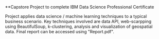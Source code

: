 **Capstore Project to complete IBM Data Science Professional Certificate

Project applies data science / machine learning techniques to a typical business scenario. Key techniques involved are data API, web-scarpping using BeautifulSoup, k-clustering, analysis and visualization of geospatial data. Final report can be accessed using "Report.pdf".


